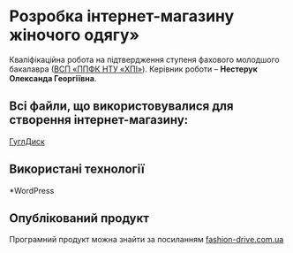 # Розробка інтернет-магазину жіночого одягу»

Кваліфікаційна робота на підтвердження ступеня фахового молодшого
бакалавра ([ВСП «ППФК НТУ «ХПІ»](http://polytechnic.poltava.ua)). Керівник
роботи – **Нестерук Олександа Георгіївна**.

## Всі файли, що використовувалися для створення інтернет-магазину:
[ГуглДиск](https://drive.google.com/drive/folders/1Ea16jdKkjiB_BlpBTptV1i19c1bLJzTM?usp=sharing)


## Використані технології
*WordPress

  
## Опублікований продукт
Програмний продукт можна знайти за посиланням [fashion-drive.com.ua](https://fashion-drive.com.ua/)

